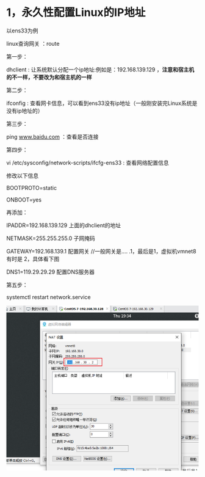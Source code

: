 # 1，永久性配置Linux的IP地址

以ens33为例

linux查询网关 ：route

第一步：

dhclient :  让系统默认分配一个ip地址:例如是：192.168.139.129 ，**注意和宿主机的不一样，不要改为和宿主机的一样**

第二步：

ifconfig :  查看网卡信息，可以看到ens33没有ip地址（一般刚安装完Linux系统是没有ip地址的）

第三步：

ping  www.baidu.com ：查看是否连接

第四步：

vi  /etc/sysconfig/network-scripts/ifcfg-ens33  :  查看网络配置信息

修改以下信息

BOOTPROTO=static

ONBOOT=yes

再添加：

IPADDR=192.168.139.129      上面的dhclient的地址

NETMASK=255.255.255.0   子网掩码

GATEWAY=192.168.139.1     配置网关    //一般网关是....  .1，最后是1，虚拟机vmnet8有时是   2，具体看下图

DNS1=119.29.29.29    配置DNS服务器

第五步：

systemctl  restart  network.service



![1649907340242](note-images/1649907340242.png)